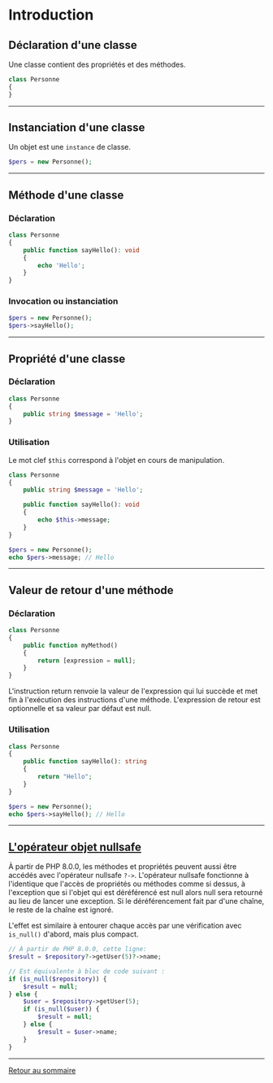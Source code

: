 # Introduction

## Déclaration d'une classe

Une classe contient des propriétés et des méthodes.

```php
class Personne
{
}
```

----------

## Instanciation d'une classe

Un objet est une `instance` de classe.

```php
$pers = new Personne();
```

----------

## Méthode d'une classe

### Déclaration

```php
class Personne
{
    public function sayHello(): void
    {
        echo 'Hello';
    }
}
```

### Invocation ou instanciation

```php
$pers = new Personne();
$pers->sayHello();
```

----------

## Propriété d'une classe

### Déclaration

```php
class Personne
{
    public string $message = 'Hello';
}
```

### Utilisation

Le mot clef `$this` correspond à l'objet en cours de manipulation.

```php
class Personne
{
    public string $message = 'Hello';

    public function sayHello(): void
    {
        echo $this->message;
    }
}

$pers = new Personne();
echo $pers->message; // Hello
```

----------

## Valeur de retour d'une méthode

### Déclaration

```php
class Personne
{
    public function myMethod()
    {
        return [expression = null];
    }
}
```

L'instruction return renvoie la valeur de l'expression qui lui succède et met fin à l'exécution des instructions d'une méthode. L'expression de retour est optionnelle et sa valeur par défaut est null.

### Utilisation

```php
class Personne
{
    public function sayHello(): string
    {
        return "Hello";
    }
}

$pers = new Personne();
echo $pers->sayHello(); // Hello
```

----------

## [L'opérateur objet nullsafe](https://www.php.net/manual/fr/language.oop5.basic.php#language.oop5.basic.nullsafe)

À partir de PHP 8.0.0, les méthodes et propriétés peuvent aussi être accédés avec l'opérateur nullsafe `?->`. L'opérateur nullsafe fonctionne à l'identique que l'accès de propriétés ou méthodes comme si dessus, à l'exception que si l'objet qui est déréférencé est null alors null sera retourné au lieu de lancer une exception. Si le déréférencement fait par d'une chaîne, le reste de la chaîne est ignoré.

L'effet est similaire à entourer chaque accès par une vérification avec `is_null()` d'abord, mais plus compact.

```php
// À partir de PHP 8.0.0, cette ligne:
$result = $repository?->getUser(5)?->name;

// Est équivalente à bloc de code suivant :
if (is_null($repository)) {
    $result = null;
} else {
    $user = $repository->getUser(5);
    if (is_null($user)) {
        $result = null;
    } else {
        $result = $user->name;
    }
}
```


----------

[Retour au sommaire](00_sommaire.md)
